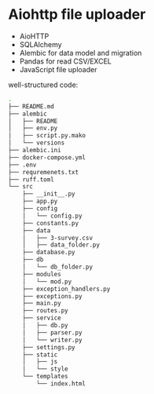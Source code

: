 # Aiohttp file uploader

- AioHTTP
- SQLAlchemy
- Alembic for data model and migration
- Pandas for read CSV/EXCEL
- JavaScript file uploader

well-structured code:

```bash
.
├── README.md
├── alembic
│   ├── README
│   ├── env.py
│   ├── script.py.mako
│   └── versions
├── alembic.ini
├── docker-compose.yml
├── .env
├── requremenets.txt
├── ruff.toml
└── src
    ├── __init__.py
    ├── app.py
    ├── config
    │   └── config.py
    ├── constants.py
    ├── data
    │   ├── 3-survey.csv
    │   ├── data_folder.py
    ├── database.py
    ├── db
    │   └── db_folder.py
    ├── modules
    │   └── mod.py
    ├── exception_handlers.py
    ├── exceptions.py
    ├── main.py
    ├── routes.py
    ├── service
    │   ├── db.py
    │   ├── parser.py
    │   └── writer.py
    ├── settings.py
    ├── static
    │   ├── js
    │   └── style
    └── templates
        └── index.html

```
